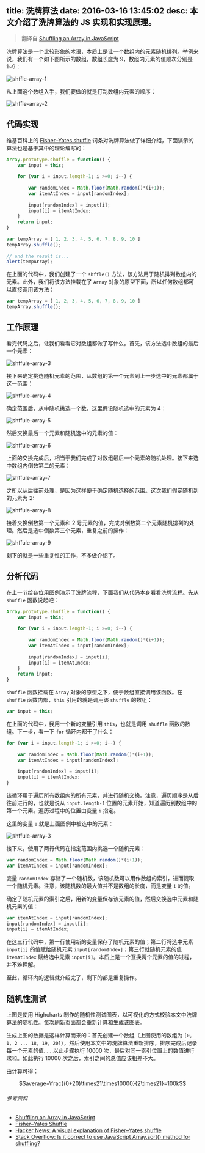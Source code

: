 title: 洗牌算法
date: 2016-03-16 13:45:02
desc: 本文介绍了洗牌算法的 JS 实现和实现原理。
---

> 翻译自 [Shuffling an Array in JavaScript](https://www.kirupa.com/html5/shuffling_array_js.htm)

洗牌算法是一个比较形象的术语，本质上是让一个数组内的元素随机排列。举例来说，我们有一个如下图所示的数组，数组长度为 9，数组内元素的值顺次分别是 1~9：

![shffle-array-1](/img/shuffle-array-1.png)

从上面这个数组入手，我们要做的就是打乱数组内元素的顺序：

![shffle-array-2](/img/shuffle-array-2.png)

<!-- more -->

## 代码实现

维基百科上的 [Fisher–Yates shuffle](http://en.wikipedia.org/wiki/Knuth_shuffle) 词条对洗牌算法做了详细介绍，下面演示的算法也是基于其中的理论编写的：

```js
Array.prototype.shuffle = function() {
    var input = this;
     
    for (var i = input.length-1; i >=0; i--) {
     
        var randomIndex = Math.floor(Math.random()*(i+1)); 
        var itemAtIndex = input[randomIndex]; 
         
        input[randomIndex] = input[i]; 
        input[i] = itemAtIndex;
    }
    return input;
}
 
var tempArray = [ 1, 2, 3, 4, 5, 6, 7, 8, 9, 10 ]
tempArray.shuffle();
 
// and the result is...
alert(tempArray); 
```

在上面的代码中，我们创建了一个 `shffle()` 方法，该方法用于随机排列数组内的元素。此外，我们将该方法挂载在了 `Array` 对象的原型下面，所以任何数组都可以直接调用该方法：

```js
var tempArray = [ 1, 2, 3, 4, 5, 6, 7, 8, 9, 10 ]
tempArray.shuffle(); 
```

## 工作原理

看完代码之后，让我们看看它对数组都做了写什么。首先，该方法选中数组的最后一个元素：

![shffule-array-3](/img/shuffle-array-3.png)

接下来确定挑选随机元素的范围，从数组的第一个元素到上一步选中的元素都属于这一范围：

![shffule-array-4](/img/shuffle-array-4.png)

确定范围后，从中随机挑选一个数，这里假设随机选中的元素为 4：

![shffule-array-5](/img/shuffle-array-5.png)

然后交换最后一个元素和随机选中的元素的值：

![shffule-array-6](/img/shuffle-array-6.png)

上面的交换完成后，相当于我们完成了对数组最后一个元素的随机处理。接下来选中数组内倒数第二的元素：

![shffule-array-7](/img/shuffle-array-7.png)

之所以从后往前处理，是因为这样便于确定随机选择的范围。这次我们假定随机到的元素为 2:

![shffule-array-8](/img/shuffle-array-8.png)

接着交换倒数第一个元素和 2 号元素的值，完成对倒数第二个元素随机排列的处理。然后是选中倒数第三个元素，重复之前的操作：

![shffule-array-9](/img/shuffle-array-9.png)

剩下的就是一些重复性的工作，不多做介绍了。

## 分析代码

在上一节给各位用图例演示了洗牌流程，下面我们从代码本身看看洗牌流程。先从 `shuffle` 函数说起吧：

```js
Array.prototype.shuffle = function() {
    var input = this;
     
    for (var i = input.length-1; i >=0; i--) {
     
        var randomIndex = Math.floor(Math.random()*(i+1)); 
        var itemAtIndex = input[randomIndex]; 
         
        input[randomIndex] = input[i]; 
        input[i] = itemAtIndex;
    }
    return input;
} 
```

`shuffle` 函数挂载在 `Array` 对象的原型之下，便于数组直接调用该函数。在 `shuffle` 函数内部，`this` 引用的就是调用该 `shuffle` 的数组：

```js
var input = this;
```

在上面的代码中，我用一个新的变量引用 `this`，也就是调用 `shuffle` 函数的数组。下一步，看一下 `for` 循环内都干了什么：

```js
for (var i = input.length-1; i >=0; i--) {
 
    var randomIndex = Math.floor(Math.random()*(i+1)); 
    var itemAtIndex = input[randomIndex]; 
     
    input[randomIndex] = input[i]; 
    input[i] = itemAtIndex;
}
```

该循环用于遍历所有数组内的所有元素，并进行随机交换。注意，遍历顺序是从后往前进行的，也就是说从 `input.length-1` 位置的元素开始，知道遍历到数组中的第一个元素。遍历过程中的位置由变量 `i` 指定。

这里的变量 `i` 就是上面图例中被选中的元素：

![shffule-array-3](/img/shuffle-array-3.png)

接下来，使用了两行代码在指定范围内挑选一个随机元素：

```js
var randomIndex = Math.floor(Math.random()*(i+1)); 
var itemAtIndex = input[randomIndex];
```

变量 `randomIndex` 存储了一个随机数，该随机数可以用作数组的索引，进而提取一个随机元素。注意，该随机数的最大值并不是数组的长度，而是变量 `i` 的值。

确定了随机元素的索引之后，用新的变量保存该元素的值，然后交换选中元素和随机元素的值：

```js
var itemAtIndex = input[randomIndex];
input[randomIndex] = input[i]; 
input[i] = itemAtIndex;
```

在这三行代码中，第一行使用新的变量保存了随机元素的值；第二行将选中元素 `input[i]` 的值赋给随机元素 `input[randomIndex]`；第三行就随机元素的值 `itemAtIndex` 赋给选中元素 `input[i]`。本质上是一个互换两个元素的值的过程，并不难理解。

至此，循环内的逻辑就介绍完了，剩下的都是重复操作。

## 随机性测试

<div id="random-chart" style="width=100%;"></div>
<script src="http://cdn.hcharts.cn/jquery/jquery-2.1.4.min.js"></script>
<script src="http://cdn.hcharts.cn/highcharts/highcharts.js"></script>
<script>
    $(function() {
        var sum = [];
        var array = []
        var arrayLength = 21;
        var iterateTimes = 10000;

        Array.prototype.shuffle = function () {
            var arr = this;

            for (var i = arr.length - 1; i >= 0; i--) {
                var randomIndex = Math.floor(Math.random() * (i + 1));
                var randomElemValue = arr[randomIndex];

                arr[randomIndex] = arr[i];
                arr[i] = randomElemValue;
            }
            return arr;
        }

        function init (len) {
            for (var i = 0; i < len; i++) {
                sum[i] = 0;
                array[i] = i;
            }
        }

        function createArray () {
            var arr = [];

            for (var i = 0; i < arrayLength; i++) {
                arr[i] = i;
            }

            return arr;
        }

        function calculateSum (times) {
            for (var i = 0; i < times; i++) {
                var arr = createArray().shuffle();
                for (var j = 0; j < arrayLength; j++) {
                    sum[j] += arr[j];
                }
            }
        }

        init(arrayLength);
        calculateSum(iterateTimes);

        $("#random-chart").highcharts({
            chart: {
                type: 'column'
            },
            title: {
                text: '洗牌的随机性结果'
            },
            xAxis: {
                categories: array
            },
            yAxis: {
                title: {
                    text: '总值'
                }
            },
            series: [{
                name: '不同位置的总值',
                color: '#42b983',
                data: sum
            }]
        });
    });
</script>

上图是使用 Highcharts 制作的随机性测试图表，以可视化的方式校验本文中洗牌算法的随机性。每次刷新页面都会重新计算和生成该图表。

生成上图的数据是这样计算而来的：首先创建一个数组（上图使用的数组为 `[0, 1, 2 ... 18, 19, 20]`），然后使用本文中的洗牌算法重新排序，排序完成后记录每一个元素的值……以此步骤执行 10000 次，最后对同一索引位置上的数值进行求和。如此执行 10000 次之后，索引之间的总值应该相差不大。

由计算可得：

$$average=\frac{(0+20)\times21\times10000}{2\times21}=100k$$

###### 参考资料

- [Shuffling an Array in JavaScript](https://www.kirupa.com/html5/shuffling_array_js.htm)
- [Fisher–Yates Shuffle](https://bost.ocks.org/mike/shuffle/)
- [Hacker News: A visual explanation of Fisher–Yates shuffle](https://news.ycombinator.com/item?id=3464607)
- [Stack Overflow: Is it correct to use JavaScript Array.sort() method for shuffling?](http://stackoverflow.com/questions/962802/is-it-correct-to-use-javascript-array-sort-method-for-shuffling/962890#962890)